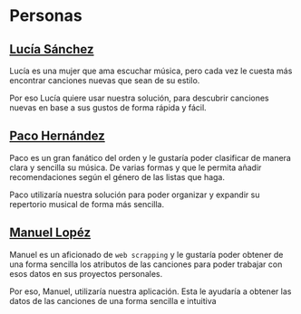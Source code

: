 # Personas

## [Lucía Sánchez](https://github.com/Carlos-SE/App-chores/issues/3)

Lucía es una mujer que ama escuchar música, pero cada vez le cuesta más encontrar canciones nuevas que sean de su estilo.

Por eso Lucía quiere usar nuestra solución, para descubrir canciones nuevas en base a sus gustos de forma rápida y fácil.

##  [Paco Hernández](https://github.com/Carlos-SE/App-chores/issues/2)

Paco es un gran fanático del orden y le gustaría poder clasificar de manera clara y sencilla su música. De varias formas y que le permita añadir recomendaciones según el género de las listas que haga.

Paco utilizaría nuestra solución para poder organizar y expandir su repertorio musical de forma más sencilla.


##  [Manuel Lopéz](https://github.com/Carlos-SE/App-chores/issues/5)
Manuel es un aficionado de `web scrapping` y le gustaría poder obtener de una forma sencilla los atributos de las canciones para poder trabajar con esos datos en sus proyectos personales.

Por eso, Manuel, utilizaría nuestra aplicación. Esta le ayudaría a obtener las datos de las canciones de una forma sencilla e intuitiva

